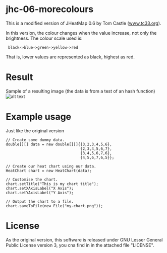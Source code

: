 jhc-06-morecolours
==================

This is a modified version of JHeatMap 0.6 by Tom Castle (www.tc33.org).

In this version, the colour changes when the value increase, not only the brightness.
The colour scale used is:

     black->blue->green->yellow->red

That is, lower values are represented as black, highest as red.

Result
======
Sample of a resulting image (the data is from a test of an hash function)
![alt text](https://raw.github.com/jacopofar/jhc-06-morecolours/master/bloom_map.png "Result example")

Example usage
============
Just like the original version


    // Create some dummy data.
    double[][] data = new double[][]{{3,2,3,4,5,6},
                                     {2,3,4,5,6,7},
                                     {3,4,5,6,7,6},
                                     {4,5,6,7,6,5}};
    
    // Create our heat chart using our data.
    HeatChart chart = new HeatChart(data);
    
    // Customise the chart.
    chart.setTitle("This is my chart title");
    chart.setXAxisLabel("X Axis");
    chart.setYAxisLabel("Y Axis");
    
    // Output the chart to a file.
    chart.saveToFile(new File("my-chart.png"));



License
=======
As the original version, this software is released under GNU Lesser General Public License version 3, you cna find in in the attached file "LICENSE".
